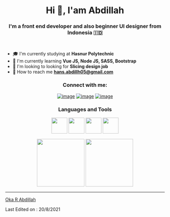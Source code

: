 <h1 align="center">Hi 👏, I'am Abdillah</h1>
<h3 align="center">
	I'm a front end developer and also beginner UI designer from Indonesia 🇮🇩
</h3>

<br>

- 🎓 I'm currently studying at **Hasnur Polytechnic**
- 📔 I'm currently learning **Vue JS, Node JS, SASS, Bootstrap**
- 📣 I'm looking to looking for **Slicing design job**
- 📧 How to reach me **hans.abdillh05@gmail.com**

<h3 align="center">Connect with me:</h3>
<div align="center">

[![image](https://img.shields.io/badge/Facebook-0077B5?style=for-the-badge&logo=facebook&logoColor=white)](https://www.facebook.com/abdillahcfc)
[![image](https://img.shields.io/badge/Instagram-E4405F?style=for-the-badge&logo=instagram&logoColor=white)](https://www.instagram.com/or_abdillh/)
[![image](https://img.shields.io/badge/Gmail-D14836?style=for-the-badge&logo=gmail&logoColor=white)](mailto:hans.abdillh05@gmail.com)
 
</div>

<h3 align="center">Languages and Tools</h3>

<p align="center">
	<img width="50" src="https://upload.wikimedia.org/wikipedia/commons/f/f3/Termux_2.png" />
	<img width="50" src="https://dl.dropbox.com/s/jk2a8xelgdgxkxo/images%20%2814%29.jpeg?dl=2" />
        <img width="50" src="https://git-scm.com/images/logos/downloads/Git-Icon-1788C.png" />
	<img width="50" src="https://dl.dropbox.com/s/hhjhbwbmnmum969/64EDXvwIIxCLeQ2yl7jUApMA-M6VmrHS-TUc1vvql0nS7NYlA8PQUNP1ltEfJpXXqPH9.png?dl=2" />
</p>

<p align= "center">
  <img height= "150" src="https://github-readme-stats.vercel.app/api?username=or-abdillh&theme=react&show_icons=true&include_all_commits=true" />

  <img height= "150" src="https://github-readme-stats.vercel.app/api/top-langs/?username=or-abdillh&theme=react&layout=compact" />
</p>

_____

[Oka R Abdillah](http://github.com/or-abdillh)

Last Edited on : 20/8/2021
